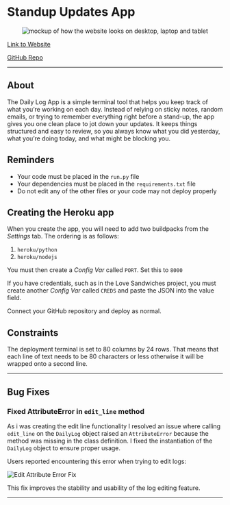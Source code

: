 # Standup Updates App

<p align="center">
  <img src="" alt="mockup of how the website looks on desktop, laptop and tablet"/>
</p>

[Link to Website]()

[GitHub Repo]()


***


## About

The Daily Log App is a simple terminal tool that helps you keep track of what you’re working on each day. Instead of relying on sticky notes, random emails, or trying to remember everything right before a stand-up, the app gives you one clean place to jot down your updates. It keeps things structured and easy to review, so you always know what you did yesterday, what you’re doing today, and what might be blocking you.



## Reminders

- Your code must be placed in the `run.py` file
- Your dependencies must be placed in the `requirements.txt` file
- Do not edit any of the other files or your code may not deploy properly

## Creating the Heroku app

When you create the app, you will need to add two buildpacks from the _Settings_ tab. The ordering is as follows:

1. `heroku/python`
2. `heroku/nodejs`

You must then create a _Config Var_ called `PORT`. Set this to `8000`

If you have credentials, such as in the Love Sandwiches project, you must create another _Config Var_ called `CREDS` and paste the JSON into the value field.

Connect your GitHub repository and deploy as normal.

## Constraints

The deployment terminal is set to 80 columns by 24 rows. That means that each line of text needs to be 80 characters or less otherwise it will be wrapped onto a second line.

---

## Bug Fixes

### Fixed AttributeError in `edit_line` method

As i was creating the edit line functionality I resolved an issue where calling `edit_line` on the `DailyLog` object raised an `AttributeError` because the method was missing in the class definition. I fixed the instantiation of the `DailyLog` object to ensure proper usage.

Users reported encountering this error when trying to edit logs:

![Edit Attribute Error Fix](images/bug_fixes/edit_attr_error_fix.png)

This fix improves the stability and usability of the log editing feature.

---

